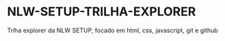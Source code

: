 # NLW-SETUP-TRILHA-EXPLORER
 Trlha explorer da NLW SETUP, focado em html, css, javascript, git e github
